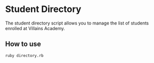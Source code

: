 # Student Directory #

The student directory script allows you to manage the list of students enrolled at Villains Academy.

## How to use ##

``` shell
ruby directory.rb
```
